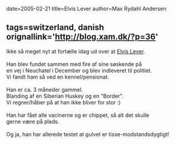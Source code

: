 date=2005-02-21
title=Elvis Lever
author=Max Rydahl Andersen

tags=switzerland, danish 
orignallink='http://blog.xam.dk/?p=36'
---
<div><p>Ikke s&#229; meget nyt at fort&#230;lle idag ud over at <a href="http://coppermine.xam.dk/thumbnails.php?album=20" title="Elvis Lever">Elvis Lever</a>.<br><br>
Han blev fundet sammen med fire af sine s&#248;skende p&#229;<br>
en vej i Neuchatel i December og blev indleveret til politiet.<br>
Vi fandt ham s&#229; ved en kennel/pensionat.<br><br>
Han er ca. 3 m&#229;neder gammel.<br>
Blanding af en Siberian Huskey og en "Border".<br>
Vi regner/h&#229;ber p&#229; at han ikke bliver for stor :)<br><br>
Han har f&#229;et alle vacinerne og er chippet, s&#229; alt det skulle <br>
gerne v&#230;re p&#229; plads.<br><br>
Og ja, han har allerede testet at gulvet er tisse-modstandsdygtigt!<br><br></p></div>
